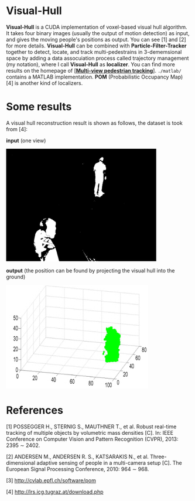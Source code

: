 # Visual-Hull

**Visual-Hull** is a CUDA implementation of voxel-based visual hull algorithm. It takes four binary images (usually the output of motion detection) as input, and gives the moving people's positions as output. You can see [1] and [2] for more details. **Visual-Hull** can be combined with **Particle-Filter-Tracker** together to detect, locate, and track multi-pedestrains in 3-dememsional space by adding a data assocuiation process called trajectory management (my notation), where I call **Visual-Hull** as **localizer**. You can find more results on the homepage of [**[Multi-view pedestrian tracking][homepage]**]. `./matlab/` contains a MATLAB implementation. **POM** (Probabilistic Occupancy Map) [4] is another kind of localizers.

# Some results

A visual hull reconstruction result is shown as follows, the dataset is took from [4]:

**input** (one view)

![Oops! I cannot find the image!](/images/i.png)

**output** (the position can be found by projecting the visual hull into the ground)

![Oops! I cannot find the image!](/images/o.jpg)

# References

[1] POSSEGGER H., STERNIG S., MAUTHNER T., et al. Robust real-time tracking of multiple objects by volumetric mass densities [C]. In: IEEE Conference on Computer Vision and Pattern Recognition (CVPR), 2013: 2395 ∼ 2402. 

[2] ANDERSEN M., ANDERSEN R. S., KATSARAKIS N., et al. Three-dimensional adaptive sensing of people in a multi-camera setup [C]. The European Signal Processing
Conference, 2010: 964 ∼ 968.

[3] http://cvlab.epfl.ch/software/pom

[4] http://lrs.icg.tugraz.at/download.php




[homepage]: http://cvlab.epfl.ch/software/pom
